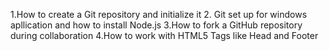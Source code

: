 1.How to create a Git repository and initialize it
2.  Git set up for windows apllication and how to install Node.js
3.How to fork a GitHub repository during collaboration
4.How to work with HTML5 Tags like Head and Footer
